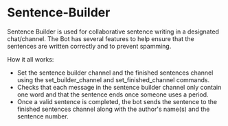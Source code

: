 # Sentence-Builder
Sentence Builder is used for collaborative sentence writing in a designated chat/channel. The Bot has several features to help ensure that the sentences are written correctly and to prevent spamming.

How it all works:
- Set the sentence builder channel and the finished sentences channel using the set_builder_channel and set_finished_channel commands.
- Checks that each message in the sentence builder channel only contain one word and that the sentence ends once someone uses a period.
- Once a valid sentence is completed, the bot sends the sentence to the finished sentences channel along with the author's name(s) and the sentence number.
